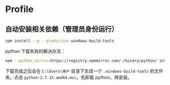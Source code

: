 # Profile

## 自动安装相关依赖（管理员身份运行）

```bash
npm install --g --production windows-build-tools
```

python 下载失败的解决办法：

```bash
npm --python_mirror=https://registry.npmmirror.com/-/binary/python/ install --global windows-build-tools
```

下载完成之后会在 ```C:\Users\用户``` 目录下生成一个 ```.windows-build-tools``` 的文件夹。点击 ```python-2.7.15.amd64.msi```，先卸载 python，再安装。
